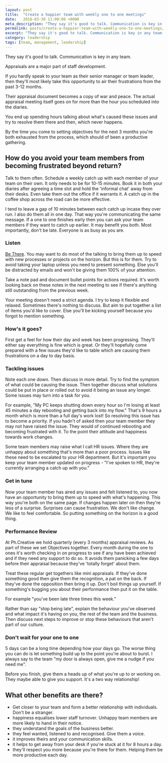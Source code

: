 ```yaml
---
layout: post
title:  "Create a happier team with weekly one to one meetings"
date:   2016-03-30 11:00:00 +0000
meta_description: "They say it's good to talk. Communication is key in any team."
permalink: posts/create-a-happier-team-with-weekly-one-to-one-meetings/
excerpt: "They say it's good to talk. Communication is key in any team. Appraisals are a major part of staff development. If you hardly speak to your team as their senior manager or team leader, then they'll most likely take this opportunity to air their frustrations from the past 3-12 months."
category: leadership
tags: [team, management, leadership]
---
```


<p class="lead">They say it's good to talk. Communication is key in any team.</p>

Appraisals are a major part of staff development. 

If you hardly speak to your team as their senior manager or team leader, then they'll most likely take this opportunity to air their frustrations from the past 3-12 months. 

Their appraisal document becomes a copy of war and peace. The actual appraisal meeting itself goes on for more than the hour you scheduled into the diaries. 

You end up spending hours talking about what's caused these issues and try to resolve them there and then, which never happens. 

By the time you come to setting objectives for the next 3 months you're both exhausted from the process, which should of been a productive gathering. 

## How do you avoid your team members from becoming frustrated beyond return?

Talk to them often. Schedule a weekly catch up with each member of your team on their own. It only needs to be for 10-15 minutes. Book it in both your diaries after agreeing a time slot and hold the 'informal chat' away from their desks. Even take them out the office if it warrants it. A catch up in the coffee shop across the road can be more effective.

I tend to leave a gap of 10 minutes between each catch up incase they over run. I also do them all in one day. That way you're communicating the same message. If a one to one finishes early then you can ask your team members if they want to catch up earlier. It may benefit you both. Most importantly, don't be late. Everyone is as busy as you are.

### Listen
<a href="http://www.fishphilosophy.com/product/fish-for-leaders-be-there/" target="_blank">Be There</a>.
You may want to do most of the talking to bring them up to speed with new processes or projects on the horizon. But this is for them. Try to avoid taking your laptop unless you need to present something. Else you'll be distracted by emails and won't be giving them 100% of your attention. 

Take a note pad and document bullet points for actions required. It's worth looking back on these notes in the next meeting to see if there's anything still outstanding from the previous week. 

Your meeting doesn't need a strict agenda. I try to keep it flexible and relaxed. Sometimes there's nothing to discuss. But aim to put together a list of items you'd like to cover. Else you'll be kicking yourself because you forgot to mention something. 

### How's it goes? 
First get a feel for how their day and week has been progressing. They'll either say everything is fine which is great. Or they'll hopefully come prepared with a few issues they'd like to table which are causing them frustrations on a day to day basis.

### Tackling issues
Note each one down. Then discuss in more detail. Try to find the symptom of what could be causing the issue. Then together discuss what solutions could be put in place or rolled out to avoid it being an issue any longer. Some issues may turn into a task for you. 

For example, "My PC keeps shutting down every hour so I'm losing at least 45 minutes a day rebooting and getting back into my flow." That's 9 hours a month which is more than a full day's work lost! So resolving this issue has to become a priority. If you hadn't of asked then your team member they may not have raised the issue. They would of continued rebooting and becoming frustrated with it. To the point their attitude and happiness towards work changes.

Some team members may raise what I call HR issues. Where they are unhappy about something that's more than a poor process. Issues like these need to be escalated to your HR department. But it's important you keep your team member updated on progress - "I've spoken to HR, they're currently arranging a catch up with you."

### Get in tune
Now your team member has aired any issues and felt listened to, you now have an opportunity to bring them up to speed with what's happening. This way you're both on the same page. If changes happen later on then they're less of a surprise. Surprises can cause frustration. We don't like change. We like to feel comfortable. So putting something on the horizon is a good thing. 

### Performance Review
At Ph.Creative we hold quarterly (every 3 months) appraisal reviews. As part of these we set Objectives together. Every month during the one to ones it's worth checking in on progress to see if any have been achieved and if they need any support to do so. It avoids them panicking a few days before their appraisal because they've 'totally forget' about them. 

Treat these regular get togethers like mini appraisals. If they've done something good then give them the recognition, a pat on the back. If they've done the opposition then bring it up. Don't boil things up yourself. If something's bugging you about their performance then put it on the table.

For example "you've been late three times this week."

Rather than say "stop being late", explain the behaviour you've observed and what impact it's having on you, the rest of the team and the business. Then discuss next steps to improve or stop these behaviours that aren't part of our culture.

### Don't wait for your one to one

5 days can be a long time depending how your days go. The worse thing you can do is let something build up to the point you're about to burst. I always say to the team "my door is always open, give me a nudge if you need me". 

Before you finish, give them a heads up of what you're up to or working on. They maybe able to give you support. It's a two way relationship!

## What other benefits are there?

- Get closer to your team and form a better relationship with individuals. Don't be a stranger.
- happiness equalises lower staff turnover. Unhappy team members are more likely to hand in their notice.
- they understand the goals of the business better. 
- they feel wanted, listened to and recognised. Give them a voice.
- it improves theirs and your communication skills.
- it helps to get away from your desk if you're stuck at it for 8 hours a day.
- they'll respect you more because you're there for them. Helping them be more productive each day.